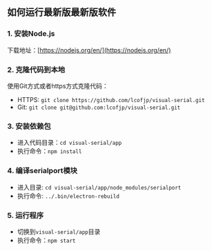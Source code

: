 
## 如何运行最新版最新版软件

### 1. 安装Node.js
下载地址：[https://nodejs.org/en/](https://nodejs.org/en/)

### 2. 克隆代码到本地
使用Git方式或者https方式克隆代码：
* HTTPS: `git clone https://github.com/lcofjp/visual-serial.git`
* Git: `git clone git@github.com:lcofjp/visual-serial.git`

### 3. 安装依赖包
* 进入代码目录：`cd visual-serial/app`
* 执行命令：`npm install`

### 4. 编译serialport模块
* 进入目录: `cd visual-serial/app/node_modules/serialport`
* 执行命令: `../.bin/electron-rebuild`

### 5. 运行程序
* 切换到`visual-serial/app`目录
* 执行命令：`npm start`

